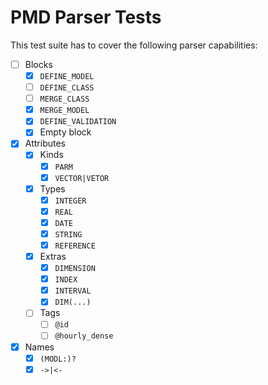 # PMD Parser Tests

This test suite has to cover the following parser capabilities:

- [ ] Blocks
  - [x] `DEFINE_MODEL`
  - [ ] `DEFINE_CLASS`
  - [ ] `MERGE_CLASS`
  - [x] `MERGE_MODEL`
  - [x] `DEFINE_VALIDATION`
  - [x] Empty block
- [x] Attributes
  - [x] Kinds
    - [x] `PARM`
    - [x] `VECTOR|VETOR`
  - [x] Types
    - [x] `INTEGER`
    - [x] `REAL`
    - [x] `DATE`
    - [x] `STRING`
    - [x] `REFERENCE`
  - [x] Extras
    - [x] `DIMENSION`
    - [x] `INDEX`
    - [x] `INTERVAL`
    - [x] `DIM(...)`
  - [ ] Tags
    - [ ] `@id`
    - [ ] `@hourly_dense`
- [x] Names
  - [x] `(MODL:)?`
  - [x] `->|<-`